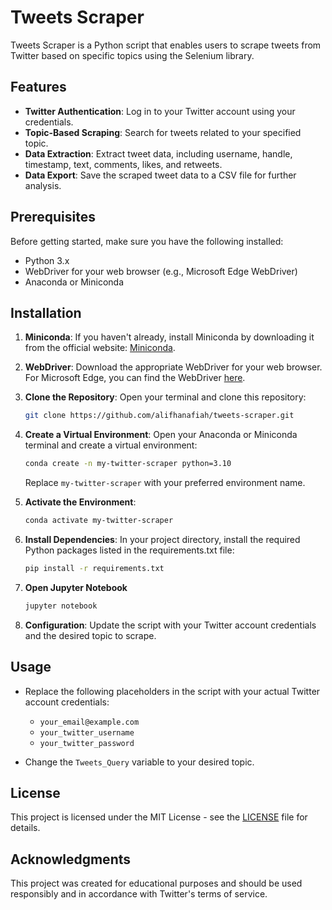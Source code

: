 # Tweets Scraper

Tweets Scraper is a Python script that enables users to scrape tweets from Twitter based on specific topics using the Selenium library.

## Features

- **Twitter Authentication**: Log in to your Twitter account using your credentials.
- **Topic-Based Scraping**: Search for tweets related to your specified topic.
- **Data Extraction**: Extract tweet data, including username, handle, timestamp, text, comments, likes, and retweets.
- **Data Export**: Save the scraped tweet data to a CSV file for further analysis.

## Prerequisites

Before getting started, make sure you have the following installed:

- Python 3.x
- WebDriver for your web browser (e.g., Microsoft Edge WebDriver)
- Anaconda or Miniconda

## Installation

1. **Miniconda**: If you haven't already, install Miniconda by downloading it from the official website: [Miniconda](https://docs.conda.io/en/latest/miniconda.html).

1. **WebDriver**: Download the appropriate WebDriver for your web browser. For Microsoft Edge, you can find the WebDriver [here](https://developer.microsoft.com/en-us/microsoft-edge/tools/webdriver/).

1. **Clone the Repository**: Open your terminal and clone this repository:

   ```bash
   git clone https://github.com/alifhanafiah/tweets-scraper.git
   ```

1. **Create a Virtual Environment**: Open your Anaconda or Miniconda terminal and create a virtual environment:

   ```bash
   conda create -n my-twitter-scraper python=3.10
   ```

   Replace `my-twitter-scraper` with your preferred environment name.

1. **Activate the Environment**:

   ```bash
   conda activate my-twitter-scraper
   ```

1. **Install Dependencies**: In your project directory, install the required Python packages listed in the requirements.txt file:

   ```bash
   pip install -r requirements.txt
   ```

1. **Open Jupyter Notebook**

   ```bash
   jupyter notebook
   ```

1. **Configuration**: Update the script with your Twitter account credentials and the desired topic to scrape.

## Usage

- Replace the following placeholders in the script with your actual Twitter account credentials:

  - `your_email@example.com`
  - `your_twitter_username`
  - `your_twitter_password`

- Change the `Tweets_Query` variable to your desired topic.

## License

This project is licensed under the MIT License - see the [LICENSE](LICENSE) file for details.

## Acknowledgments

This project was created for educational purposes and should be used responsibly and in accordance with Twitter's terms of service.
